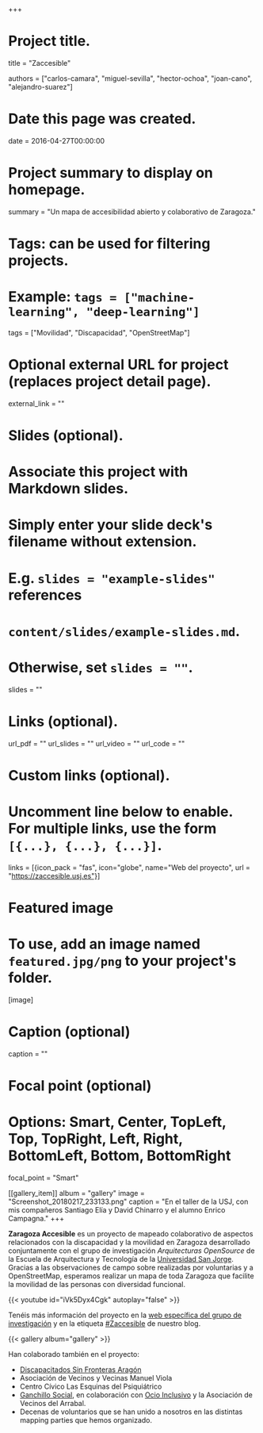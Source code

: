+++
# Project title.
title = "Zaccesible"

authors = ["carlos-camara", "miguel-sevilla", "hector-ochoa", "joan-cano", "alejandro-suarez"]

# Date this page was created.
date = 2016-04-27T00:00:00

# Project summary to display on homepage.
summary = "Un mapa de accesibilidad abierto y colaborativo de Zaragoza."

# Tags: can be used for filtering projects.
# Example: `tags = ["machine-learning", "deep-learning"]`
tags = ["Movilidad", "Discapacidad", "OpenStreetMap"]

# Optional external URL for project (replaces project detail page).
external_link = ""

# Slides (optional).
#   Associate this project with Markdown slides.
#   Simply enter your slide deck's filename without extension.
#   E.g. `slides = "example-slides"` references
#   `content/slides/example-slides.md`.
#   Otherwise, set `slides = ""`.
slides = ""

# Links (optional).
url_pdf = ""
url_slides = ""
url_video = ""
url_code = ""

# Custom links (optional).
#   Uncomment line below to enable. For multiple links, use the form `[{...}, {...}, {...}]`.
links = [{icon_pack = "fas", icon="globe", name="Web del proyecto", url = "https://zaccesible.usj.es"}]

# Featured image
# To use, add an image named `featured.jpg/png` to your project's folder.
[image]
  # Caption (optional)
  caption = ""

  # Focal point (optional)
  # Options: Smart, Center, TopLeft, Top, TopRight, Left, Right, BottomLeft, Bottom, BottomRight
  focal_point = "Smart"



[[gallery_item]]
album = "gallery"
image = "Screenshot_20180217_233133.png"
caption = "En el taller de la USJ, con mis compañeros Santiago Elía y David Chinarro y el alumno Enrico Campagna."
+++


**Zaragoza Accesible** es un proyecto de mapeado colaborativo de aspectos relacionados con la discapacidad y la movilidad en Zaragoza desarrollado conjuntamente con el grupo de investigación *Arquitecturas OpenSource* de la Escuela de Arquitectura y Tecnología de la [Universidad San Jorge](http://usj.es).
Gracias a las observaciones de campo sobre realizadas por voluntarias y a OpenStreetMap, esperamos realizar un mapa de toda Zaragoza que facilite la movilidad de las personas con diversidad funcional.

{{< youtube id="iVk5Dyx4Cgk" autoplay="false" >}}

Tenéis más información del proyecto en la [web específica del grupo de investigación](http://zaccesible.usj.es) y en la etiqueta [#Zaccesible](/tags/zaccesible) de nuestro blog.

{{< gallery album="gallery" >}}

Han colaborado también en el proyecto:

* [Discapacitados Sin Fronteras Aragón](http://discapacitadossinfronteras.com/)
* Asociación de Vecinos y Vecinas Manuel Viola
* Centro Cívico Las Esquinas del Psiquiátrico
* [Ganchillo Social](https://elganchillosocial.wordpress.com/), en colaboración con [Ocio Inclusivo](https://ocioinclusivoarrabal.wordpress.com/) y la Asociación de Vecinos del Arrabal.
* Decenas de voluntarios que se han unido a nosotros en las distintas mapping parties que hemos organizado.
